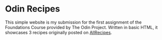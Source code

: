 # Odin Recipes

This simple website is my submission for the first assignment of the Foundations Course provided by The Odin Project. Written in basic HTML, it showcases 3 recipes originally posted on [AllRecipes](https://www.allrecipes.com/). 